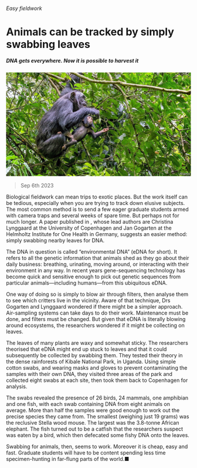 ###### Easy fieldwork

# Animals can be tracked by simply swabbing leaves 

##### DNA gets everywhere. Now it is possible to harvest it 

![image](images/20230909_STP502.jpg) 

> Sep 6th 2023 

Biological fieldwork can mean trips to exotic places. But the work itself can be tedious, especially when you are trying to track down elusive subjects. The most common method is to send a few eager graduate students armed with camera traps and several weeks of spare time. But perhaps not for much longer. A paper published in , whose lead authors are Christina Lynggaard at the University of Copenhagen and Jan Gogarten at the Helmholtz Institute for One Health in Germany, suggests an easier method: simply swabbing nearby leaves for DNA.

The DNA in question is called “environmental DNA” (eDNA for short). It refers to all the genetic information that animals shed as they go about their daily business: breathing, urinating, moving around, or interacting with their environment in any way. In recent years gene-sequencing technology has become quick and sensitive enough to pick out genetic sequences from particular animals—including humans—from this ubiquitous eDNA. 

One way of doing so is simply to blow air through filters, then analyse them to see which critters live in the vicinity. Aware of that technique, Drs Gogarten and Lynggaard wondered if there might be a simpler approach. Air-sampling systems can take days to do their work. Maintenance must be done, and filters must be changed. But given that eDNA is literally blowing around ecosystems, the researchers wondered if it might be collecting on leaves.

The leaves of many plants are waxy and somewhat sticky. The researchers theorised that eDNA might end up stuck to leaves and that it could subsequently be collected by swabbing them. They tested their theory in the dense rainforests of Kibale National Park, in Uganda. Using simple cotton swabs, and wearing masks and gloves to prevent contaminating the samples with their own DNA, they visited three areas of the park and collected eight swabs at each site, then took them back to Copenhagen for analysis.

The swabs revealed the presence of 26 birds, 24 mammals, one amphibian and one fish, with each swab containing DNA from eight animals on average. More than half the samples were good enough to work out the precise species they came from. The smallest (weighing just 19 grams) was the reclusive Stella wood mouse. The largest was the 3.8-tonne African elephant. The fish turned out to be a catfish that the researchers suspect was eaten by a bird, which then defecated some fishy DNA onto the leaves. 

Swabbing for animals, then, seems to work. Moreover it is cheap, easy and fast. Graduate students will have to be content spending less time specimen-hunting in far-flung parts of the world.■


